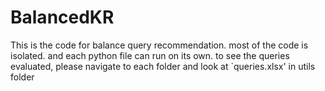 # BalancedKR
This is the code for balance query recommendation. most of the code is isolated. and each python file can run on its own. to see the queries evaluated, please 
navigate to each folder and look at `queries.xlsx' in utils folder
